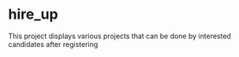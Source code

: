 # hire_up
This project displays various projects that can be done by interested candidates after registering
